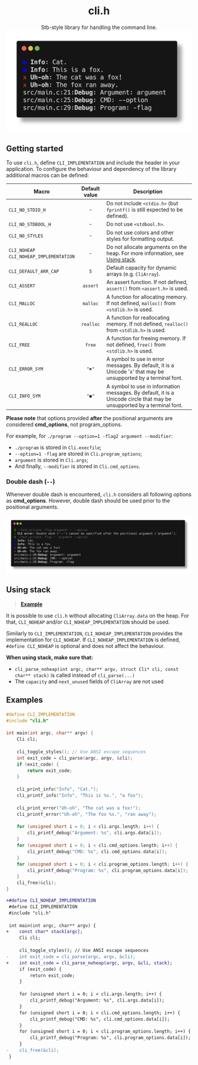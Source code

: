 <p align="center">
    <h1 align="center">cli.h</h1>
    <p align="center">
        Stb-style library for handling the command line.
        <a href="#examples"><img src="readme_files/printing.png" alt="Printing functions"></a>
    </p>
</p>

## Getting started

To use `cli.h`, define `CLI_IMPLEMENTATION` and include the header in your application. To configure the behaviour and dependency of the library additional macros can be defined:

| Macro | Default value | Description |
|-------|:-------------:|-------------|
| `CLI_NO_STDIO_H` | - | Do not include `<stdio.h>` (but `fprintf()` is still expected to be defined). |
| `CLI_NO_STDBOOL_H` | - | Do not use `<stdbool.h>`. |
| `CLI_NO_STYLES` | - | Do not use colors and other styles for formatting output. |
| `CLI_NOHEAP` <br> `CLI_NOHEAP_IMPLEMENTATION` | - | Do not allocate arguments on the heap. For more information, see [Using stack](#using-stack). |
| `CLI_DEFAULT_ARR_CAP` | `5` | Default capacity for dynamic arrays (e.g. `CliArray`). |
| `CLI_ASSERT` | `assert` | An assert function. If not defined, `assert()` from `<assert.h>` is used. |
| `CLI_MALLOC` | `malloc` | A function for allocating memory. If not defined, `malloc()` from `<stdlib.h>` is used. |
| `CLI_REALLOC` | `realloc` | A function for reallocating memory. If not defined, `realloc()` from `<stdlib.h>` is used. |
| `CLI_FREE` | `free` | A function for freeing memory. If not defined, `free()` from `<stdlib.h>` is used. |
| `CLI_ERROR_SYM` | `"✖"` | A symbol to use in error messages. By default, it is a Unicode  'x' that may be unsupported by a terminal font. |
| `CLI_INFO_SYM` | `"●"` | A symbol to use in information messages. By default, it is a Unicode circle that may be unsupported by a terminal font. |

**Please note** that options provided **after** the positional arguments are considered **cmd_options**, not program_options.

For example, for `./program --option=1 -flag2 argument --modifier`:
 * `./program` is stored in `Cli.execfile`;
 * `--option=1 -flag` are stored in `Cli.program_options`;
 * `argument` is stored in `Cli.args`;
 * And finally, `--modifier` is stored in `Cli.cmd_options`.

### Double dash (`--`)

Whenever double dash is encountered, `cli.h` considers all following options as **cmd_options**.
However, double dash should be used prior to the positional arguments.

![Double dash](readme_files/double_dash.png)

## Using stack

> **[Example](#example-noheap)**

It is possible to use `cli.h` without allocating `CliArray.data` on the heap. For that, `CLI_NOHEAP` and/or `CLI_NOHEAP_IMPLEMENTATION` should be used.

Similarly to `CLI_IMPLEMENTATION`, `CLI_NOHEAP_IMPLEMENTATION` provides the implementation for `CLI_NOHEAP`.
If `CLI_NOHEAP_IMPLEMENTATION` is defined, `#define CLI_NOHEAP` is optional and does not affect the behaviour.

**When using stack, make sure that:**

 * `cli_parse_noheap(int argc, char** argv, struct Cli* cli, const char** stack)` is called instead of `cli_parse(...)`
 * The `capacity` and `next_unused` fields of `CliArray` are not used

## Examples

```c
#define CLI_IMPLEMENTATION
#include "cli.h"

int main(int argc, char** argv) {
    Cli cli;

    cli_toggle_styles(); // Use ANSI escape sequences
    int exit_code = cli_parse(argc, argv, &cli);
    if (exit_code) {
        return exit_code;
    }

    cli_print_info("Info", "Cat.");
    cli_printf_info("Info", "This is %s.", "a fox");

    cli_print_error("Uh-oh", "The cat was a fox!");
    cli_printf_error("Uh-oh", "The fox %s.", "ran away");

    for (unsigned short i = 0; i < cli.args.length; i++) {
        cli_printf_debug("Argument: %s", cli.args.data[i]);
    }
    for (unsigned short i = 0; i < cli.cmd_options.length; i++) {
        cli_printf_debug("CMD: %s", cli.cmd_options.data[i]);
    }
    for (unsigned short i = 0; i < cli.program_options.length; i++) {
        cli_printf_debug("Program: %s", cli.program_options.data[i]);
    }
    cli_free(&cli);
}
```

<a name="example-noheap"></a>

```diff
+#define CLI_NOHEAP_IMPLEMENTATION
 #define CLI_IMPLEMENTATION
 #include "cli.h"

 int main(int argc, char** argv) {
+    const char* stack[argc];
     Cli cli;

     cli_toggle_styles(); // Use ANSI escape sequences
-    int exit_code = cli_parse(argc, argv, &cli);
+    int exit_code = cli_parse_noheap(argc, argv, &cli, stack);
     if (exit_code) {
         return exit_code;
     }

     for (unsigned short i = 0; i < cli.args.length; i++) {
         cli_printf_debug("Argument: %s", cli.args.data[i]);
     }
     for (unsigned short i = 0; i < cli.cmd_options.length; i++) {
         cli_printf_debug("CMD: %s", cli.cmd_options.data[i]);
     }
     for (unsigned short i = 0; i < cli.program_options.length; i++) {
         cli_printf_debug("Program: %s", cli.program_options.data[i]);
     }
-    cli_free(&cli);
 }
```
